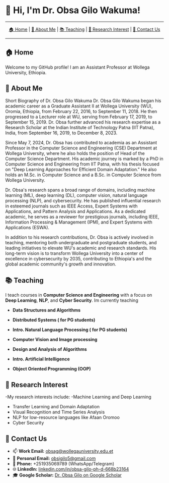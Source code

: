 # 👋 Hi, I'm Dr. Obsa Gilo Wakuma!

---

<!-- Horizontal Menu -->
<p align="center">
  <a href="#home">🏠 Home</a> |
  <a href="#about-me">👤 About Me</a> |
  <a href="#teaching">📚 Teaching</a> |
  <a href="#research-interest">🔬 Research Interest</a> |
  <a href="#contact-us">📧 Contact Us</a>
</p>

---

## 🏠 Home <a name="home"></a>
Welcome to my GitHub profile! I am an Assistant Professor at Wollega University, Ethiopia.  


## 👤 About Me <a name="about-me"></a>
Short Biography of Dr. Obsa Gilo Wakuma
Dr. Obsa Gilo Wakuma began his academic career as a Graduate Assistant II at Wollega University (WU), Oromia, Ethiopia, from February 22, 2016, to September 11, 2018. He then progressed to a Lecturer role at WU, serving from February 17, 2019, to September 15, 2019. Dr. Obsa further advanced his research expertise as a Research Scholar at the Indian Institute of Technology Patna (IIT Patna), India, from September 16, 2019, to December 8, 2023.

Since May 7, 2024, Dr. Obsa has contributed to academia as an Assistant Professor in the Computer Science and Engineering (CSE) Department at Wollega University, where he also holds the position of Head of the Computer Science Department. His academic journey is marked by a PhD in Computer Science and Engineering from IIT Patna, with his thesis focused on "Deep Learning Approaches for Efficient Domain Adaptation." He also holds an M.Sc. in Computer Science and a B.Sc. in Computer Science from Wollega University.

Dr. Obsa's research spans a broad range of domains, including machine learning (ML), deep learning (DL), computer vision, natural language processing (NLP), and cybersecurity. He has published influential research in esteemed journals such as IEEE Access, Expert Systems with Applications, and Pattern Analysis and Applications. As a dedicated academic, he serves as a reviewer for prestigious journals, including IEEE, Information Processing & Management (IPM), and Expert Systems with Applications (ESWA).

In addition to his research contributions, Dr. Obsa is actively involved in teaching, mentoring both undergraduate and postgraduate students, and leading initiatives to elevate WU's academic and research standards. His long-term vision is to transform Wollega University into a center of excellence in cybersecurity by 2035, contributing to Ethiopia's and the global academic community's growth and innovation.




## 📚 Teaching <a name="teaching"></a>
I teach courses in **Computer Science and Engineering** with a focus on **Deep Learning**, **NLP**, and **Cyber Security**.
Im currently teaching

- **Data Structures and Algorithms**

- **Distributed Systems  ( for PG students)**

- **Intro. Natural Language Processing ( for PG students)**

- **Computer Vision and Image processing**

- **Design and Analysis of Algorithms**

- **Intro. Artificial Intelligence**

- **Object Oriented Programming (OOP)**


## 🔬 Research Interest <a name="research-interest"></a>
-My research interests include:
-Machine Learning and Deep Learning
- Transfer Learning and Domain Adaptation
- Visual Recognition and Time Series Analysis
- NLP for low-resource languages like Afaan Oromoo
- Cyber Security


## 📧 Contact Us <a name="contact-us"></a>
- 📫 **Work Email:** [obsag@wollegauniversity.edu.et](mailto:obsag@wollegauniversity.edu.et)  
- 📧 **Personal Email:** [obsigilo5@gmail.com](mailto:obsigilo5@gmail.com)  
- 📱 **Phone:** +251935069789 (WhatsApp/Telegram)  
- 🌐 **LinkedIn:** [linkedin.com/in/obsa-gilo-ph-d-668b23164](https://www.linkedin.com/in/obsa-gilo-ph-d-668b23164)  
- 🎓 **Google Scholar:** [Dr. Obsa Gilo on Google Scholar](https://scholar.google.com/citations?user=5638qy4AAAAJ&hl=en)

